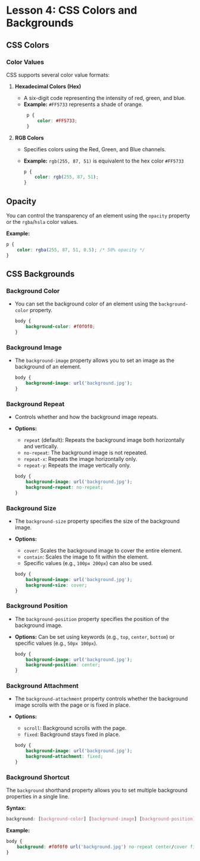 # **Lesson 4: CSS Colors and Backgrounds**

## **CSS Colors**

### **Color Values**

CSS supports several color value formats:

1.  **Hexadecimal Colors (Hex)**
    
    -   A six-digit code representing the intensity of red, green, and blue.
    -   **Example:** `#FF5733` represents a shade of orange.
		   ```css
		    p {
			    color: #FF5733;
			}
		```

2. **RGB Colors**

   -   Specifies colors using the Red, Green, and Blue channels.
   -   **Example:** `rgb(255, 87, 51)` is equivalent to the hex color `#FF5733`

		```css
		p {
		    color: rgb(255, 87, 51);
		}
		```

## **Opacity**

You can control the transparency of an element using the `opacity` property or the `rgba`/`hsla` color values.

**Example:**
```css
p {
    color: rgba(255, 87, 51, 0.5); /* 50% opacity */
}
```

## **CSS Backgrounds**

### **Background Color**

-   You can set the background color of an element using the `background-color` property.
	```css
	body {
	    background-color: #f0f0f0;
	}
	```
### **Background Image**

-   The `background-image` property allows you to set an image as the background of an element.
	```css
	body {
	    background-image: url('background.jpg');
	}
	```
### **Background Repeat**

-   Controls whether and how the background image repeats.
    
-   **Options:**
    
    -   `repeat` (default): Repeats the background image both horizontally and vertically.
    -   `no-repeat`: The background image is not repeated.
    -   `repeat-x`: Repeats the image horizontally only.
    -   `repeat-y`: Repeats the image vertically only.
	```css
	body {
	    background-image: url('background.jpg');
	    background-repeat: no-repeat;
	}
	```

### **Background Size**

-   The `background-size` property specifies the size of the background image.
    
-   **Options:**
    
    -   `cover`: Scales the background image to cover the entire element.
    -   `contain`: Scales the image to fit within the element.
    -   Specific values (e.g., `100px 200px`) can also be used.
	```css
	body {
	    background-image: url('background.jpg');
	    background-size: cover;
	}
	```
### **Background Position**

-   The `background-position` property specifies the position of the background image.
    
-   **Options:** Can be set using keywords (e.g., `top`, `center`, `bottom`) or specific values (e.g., `50px 100px`).
	```css
	body {
	    background-image: url('background.jpg');
	    background-position: center;
	}
	```
### **Background Attachment**

-   The `background-attachment` property controls whether the background image scrolls with the page or is fixed in place.
    
-   **Options:**
    
    -   `scroll`: Background scrolls with the page.
    -   `fixed`: Background stays fixed in place.
	```css
	body {
	    background-image: url('background.jpg');
	    background-attachment: fixed;
	}
	```
### **Background Shortcut**

The `background` shorthand property allows you to set multiple background properties in a single line.

**Syntax:**
```css
background: [background-color] [background-image] [background-position] [background-size] [background-repeat] [background-attachment];
```
**Example:**
```css
body {
    background: #f0f0f0 url('background.jpg') no-repeat center/cover fixed;
}
```






<!--stackedit_data:
eyJoaXN0b3J5IjpbLTEzMzg0NzUyNTUsMjUwNDMyNjEsLTIwOD
g3NDY2MTJdfQ==
-->